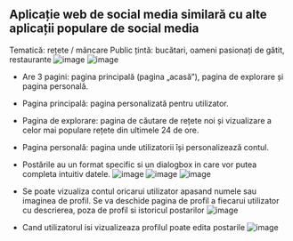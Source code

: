 ## Aplicație web de social media similară cu alte aplicații populare de social media
Tematică: rețete / mâncare
Public țintă: bucătari, oameni pasionați de gătit, restaurante
![image](https://user-images.githubusercontent.com/90975931/235301046-5f91979a-a21c-486f-b080-306ab7d4ab93.png)
![image](https://user-images.githubusercontent.com/90975931/235301048-71d96eac-b059-4df5-820e-a420c65e7945.png)

- Are 3 pagini: pagina principală (pagina „acasă”), pagina de explorare și pagina personală.
- Pagina principală: pagina personalizată pentru utilizator.
- Pagina de explorare: pagina de căutare de rețete noi și vizualizare a celor mai populare rețete din ultimele 24 de ore.
- Pagina personală: pagina unde utilizatorii își personalizează contul.
- Postările au un format specific si un dialogbox in care vor putea completa intuitiv datele.
![image](https://user-images.githubusercontent.com/90975931/235302458-02717c3a-45a6-4c6c-a5c7-c00e4f33a4a2.png)
![image](https://user-images.githubusercontent.com/90975931/235301113-f0657e01-ded2-4779-94f6-7f381dc8d7a5.png)
![image](https://user-images.githubusercontent.com/90975931/235301117-deda5c8d-c8c4-4723-8e08-54e11d0ddc4a.png)

- Se poate vizualiza contul oricarui utilizator apasand numele sau imaginea de profil. Se va deschide pagina de profil a fiecarui utilizator cu descrierea, poza de profil si istoricul postarilor
![image](https://user-images.githubusercontent.com/90975931/235301230-b8cb7278-69a7-4086-8fc9-4c5dba3c4dda.png)
- Cand utilizatorul isi vizualizeaza profilul poate edita postarile
![image](https://user-images.githubusercontent.com/90975931/235301235-f807b2da-e997-468a-8805-b3e9336b6f35.png)


